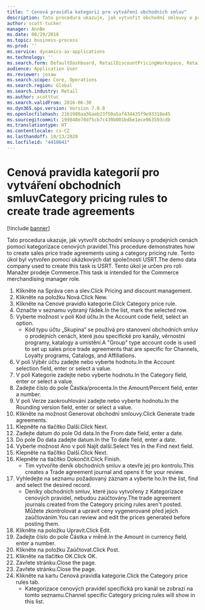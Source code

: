 ```yaml
---
title: " Cenová pravidla kategorií pro vytváření obchodních smluv"
description: Tato procedura ukazuje, jak vytvořit obchodní smlouvy o prodejních cenách pomocí kategorizace cenových pravidel.
author: scott-tucker
manager: AnnBe
ms.date: 08/29/2018
ms.topic: business-process
ms.prod: ''
ms.service: dynamics-ax-applications
ms.technology: ''
ms.search.form: DefaultDashboard, RetailDiscountPricingWorkspace, RetailPricingDiscountCategoryPriceRule, RetailCategoryPriceRule, EcoResCategorySingleLookup, RetailCategoryPriceWizard, PriceDiscAdm, PriceDiscAdmTable
audience: Application User
ms.reviewer: josaw
ms.search.scope: Core, Operations
ms.search.region: Global
ms.search.industry: Retail
ms.author: scotttuc
ms.search.validFrom: 2016-06-30
ms.dyn365.ops.version: Version 7.0.0
ms.openlocfilehash: 21b1986aa36aab23f50a5af434435f9e93318e45
ms.sourcegitcommit: 199848e78df5cb7c439b001bdbe1ece963593cdb
ms.translationtype: HT
ms.contentlocale: cs-CZ
ms.lasthandoff: 10/13/2020
ms.locfileid: "4410841"
---
```

# <a name="category-pricing-rules-to-create-trade-agreements"></a><span data-ttu-id="fc9a8-103"> Cenová pravidla kategorií pro vytváření obchodních smluv</span><span class="sxs-lookup"><span data-stu-id="fc9a8-103">Category pricing rules to create trade agreements</span></span>

[!include [banner](../includes/banner.md)]

<span data-ttu-id="fc9a8-104">Tato procedura ukazuje, jak vytvořit obchodní smlouvy o prodejních cenách pomocí kategorizace cenových pravidel.</span><span class="sxs-lookup"><span data-stu-id="fc9a8-104">This procedure demonstrates how to create sales price trade agreements using a category pricing rule.</span></span> <span data-ttu-id="fc9a8-105">Tento úkol byl vytvořen pomocí ukázkových dat společnosti USRT.</span><span class="sxs-lookup"><span data-stu-id="fc9a8-105">The demo data company used to create this task is USRT.</span></span> <span data-ttu-id="fc9a8-106">Tento úkol je určen pro roli Manažer prodeje Commerce.</span><span class="sxs-lookup"><span data-stu-id="fc9a8-106">This task is intended for the Commerce merchandising manager role.</span></span>

1. <span data-ttu-id="fc9a8-107">Klikněte na Správa cen a slev.</span><span class="sxs-lookup"><span data-stu-id="fc9a8-107">Click Pricing and discount management.</span></span>
2. <span data-ttu-id="fc9a8-108">Klikněte na položku Nová.</span><span class="sxs-lookup"><span data-stu-id="fc9a8-108">Click New.</span></span>
3. <span data-ttu-id="fc9a8-109">Klikněte na Cenové pravidlo kategorie.</span><span class="sxs-lookup"><span data-stu-id="fc9a8-109">Click Category price rule.</span></span>
4. <span data-ttu-id="fc9a8-110">Označte v seznamu vybraný řádek.</span><span class="sxs-lookup"><span data-stu-id="fc9a8-110">In the list, mark the selected row.</span></span>
5. <span data-ttu-id="fc9a8-111">Vyberte možnost v poli Kód účtu.</span><span class="sxs-lookup"><span data-stu-id="fc9a8-111">In the Account code field, select an option.</span></span>
    * <span data-ttu-id="fc9a8-112">Kód typu účtu „Skupina“ se používá pro stanovení obchodních smluv o prodejních cenách, které jsou specifické pro kanály, věrnostní programy, katalogy a umístění.</span><span class="sxs-lookup"><span data-stu-id="fc9a8-112">A "Group" type account code is used to set up sales price trade agreements that are specific for Channels, Loyalty programs, Catalogs, and Affiliations.</span></span>  
6. <span data-ttu-id="fc9a8-113">V poli Výběr účtu zadejte nebo vyberte hodnotu.</span><span class="sxs-lookup"><span data-stu-id="fc9a8-113">In the Account selection field, enter or select a value.</span></span>
7. <span data-ttu-id="fc9a8-114">V poli Kategorie zadejte nebo vyberte hodnotu.</span><span class="sxs-lookup"><span data-stu-id="fc9a8-114">In the Category field, enter or select a value.</span></span>
8. <span data-ttu-id="fc9a8-115">Zadejte číslo do pole Částka/procenta.</span><span class="sxs-lookup"><span data-stu-id="fc9a8-115">In the Amount/Percent field, enter a number.</span></span>
9. <span data-ttu-id="fc9a8-116">V poli Verze zaokrouhlování zadejte nebo vyberte hodnotu.</span><span class="sxs-lookup"><span data-stu-id="fc9a8-116">In the Rounding version field, enter or select a value.</span></span>
10. <span data-ttu-id="fc9a8-117">Klikněte na možnost Generovat obchodní smlouvy.</span><span class="sxs-lookup"><span data-stu-id="fc9a8-117">Click Generate trade agreements.</span></span>
11. <span data-ttu-id="fc9a8-118">Klepněte na tlačítko Další.</span><span class="sxs-lookup"><span data-stu-id="fc9a8-118">Click Next.</span></span>
12. <span data-ttu-id="fc9a8-119">Zadejte datum do pole Od data.</span><span class="sxs-lookup"><span data-stu-id="fc9a8-119">In the From date field, enter a date.</span></span>
13. <span data-ttu-id="fc9a8-120">Do pole Do data zadejte datum.</span><span class="sxs-lookup"><span data-stu-id="fc9a8-120">In the To date field, enter a date.</span></span>
14. <span data-ttu-id="fc9a8-121">Vyberte možnost Ano v poli Najít další.</span><span class="sxs-lookup"><span data-stu-id="fc9a8-121">Select Yes in the Find next field.</span></span>
15. <span data-ttu-id="fc9a8-122">Klepněte na tlačítko Další.</span><span class="sxs-lookup"><span data-stu-id="fc9a8-122">Click Next.</span></span>
16. <span data-ttu-id="fc9a8-123">Klepněte na tlačítko Dokončit.</span><span class="sxs-lookup"><span data-stu-id="fc9a8-123">Click Finish.</span></span>
    * <span data-ttu-id="fc9a8-124">Tím vytvoříte deník obchodních smluv a otevře jej pro kontrolu.</span><span class="sxs-lookup"><span data-stu-id="fc9a8-124">This creates a Trade agreement journal and opens it for your review.</span></span>  
17. <span data-ttu-id="fc9a8-125">Vyhledejte na seznamu požadovaný záznam a vyberte ho.</span><span class="sxs-lookup"><span data-stu-id="fc9a8-125">In the list, find and select the desired record.</span></span>
    * <span data-ttu-id="fc9a8-126">Deníky obchodních smluv, které jsou vytvořeny z Kategorizace cenových pravidel, nebudou zaúčtovány.</span><span class="sxs-lookup"><span data-stu-id="fc9a8-126">The trade agreement journals created from the Category pricing rules aren't posted.</span></span> <span data-ttu-id="fc9a8-127">Můžete zkontrolovat a upravit ceny vygenerované před jejich zaúčtováním.</span><span class="sxs-lookup"><span data-stu-id="fc9a8-127">You can  review and edit the prices generated before posting them.</span></span>  
18. <span data-ttu-id="fc9a8-128">Klikněte na položku Upravit.</span><span class="sxs-lookup"><span data-stu-id="fc9a8-128">Click Edit.</span></span>
19. <span data-ttu-id="fc9a8-129">Zadejte číslo do pole Částka v měně.</span><span class="sxs-lookup"><span data-stu-id="fc9a8-129">In the Amount in currency field, enter a number.</span></span>
20. <span data-ttu-id="fc9a8-130">Klikněte na položku Zaúčtovat.</span><span class="sxs-lookup"><span data-stu-id="fc9a8-130">Click Post.</span></span>
21. <span data-ttu-id="fc9a8-131">Klikněte na tlačítko OK.</span><span class="sxs-lookup"><span data-stu-id="fc9a8-131">Click OK.</span></span>
22. <span data-ttu-id="fc9a8-132">Zavřete stránku.</span><span class="sxs-lookup"><span data-stu-id="fc9a8-132">Close the page.</span></span>
23. <span data-ttu-id="fc9a8-133">Zavřete stránku.</span><span class="sxs-lookup"><span data-stu-id="fc9a8-133">Close the page.</span></span>
24. <span data-ttu-id="fc9a8-134">Klikněte na kartu Cenová pravidla kategorie.</span><span class="sxs-lookup"><span data-stu-id="fc9a8-134">Click the Category price rules tab.</span></span>
    * <span data-ttu-id="fc9a8-135">Kategorizace cenových pravidel specifická pro kanál se zobrazí na tomto seznamu.</span><span class="sxs-lookup"><span data-stu-id="fc9a8-135">Channel specific Category pricing rules will show in this list.</span></span>  


